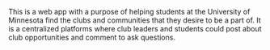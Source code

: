 This is a web app with a purpose of helping students at the University of Minnesota find the clubs and communities that they desire to be a part of. It is a centralized platforms where club leaders and students could post about club opportunities and comment to ask questions. 
